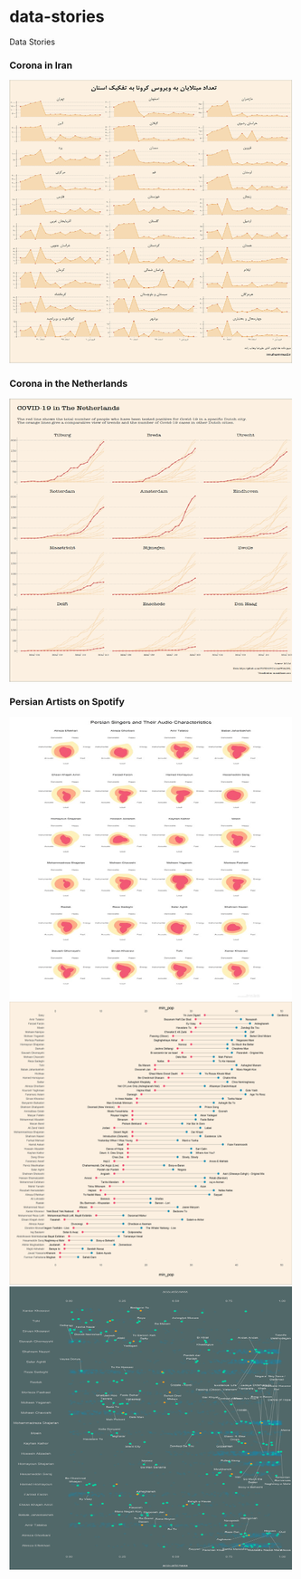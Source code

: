 # data-stories
Data Stories


### Corona in Iran

<img src="https://github.com/mcnakhaee/data-stories/blob/master/Corona%20In%20Iran/corona_iran.jpg" width="500" height = "500">

### Corona in the Netherlands
<img src="https://github.com/mcnakhaee/data-stories/blob/master/Corona%20in%20The%20Netherlands/000047.png" width="500" height = "500">


### Persian Artists on Spotify

<img src="https://github.com/mcnakhaee/data-stories/blob/master/Spoify/imgs/audio_features.jpg" width="500" height = "500">

<img src="https://github.com/mcnakhaee/data-stories/blob/master/Spoify/imgs/popularity.png" width="500" height = "500">

<img src="https://github.com/mcnakhaee/data-stories/blob/master/Spoify/imgs/song_features.png" width="500" height = "500">
